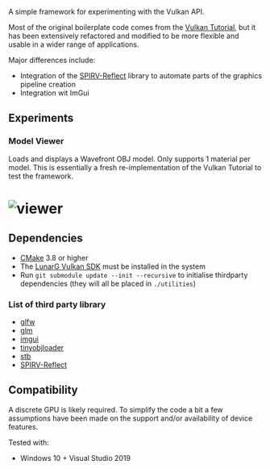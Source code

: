 A simple framework for experimenting with the Vulkan API.

Most of the original boilerplate code comes from the [Vulkan Tutorial](https://vulkan-tutorial.com/Introduction), but it has been extensively refactored and modified to be more flexible and usable in a wider range of applications. 

Major differences include:

- Integration of the [SPIRV-Reflect](https://github.com/KhronosGroup/SPIRV-Reflect.git) library to automate parts of the graphics pipeline creation
- Integration wit ImGui

## Experiments

### Model Viewer

Loads and displays a Wavefront OBJ model. Only supports 1 material per model.
This is essentially a fresh re-implementation of the Vulkan Tutorial to test the framework.

# ![viewer](/pics/model_viewer_placeholder.png)

## Dependencies

- [CMake](https://cmake.org/) 3.8 or higher
- The [LunarG Vulkan SDK](https://vulkan.lunarg.com/) must be installed in the system
- Run `git submodule update --init --recursive` to initialise thirdparty dependencies (they will all be placed in `./utilities`)

### List of third party library 

- [glfw](https://github.com/glfw/glfw.git)
- [glm](https://github.com/g-truc/glm.git)
- [imgui](https://github.com/ocornut/imgui.git)
- [tinyobjloader](https://github.com/tinyobjloader/tinyobjloader.git)
- [stb](https://github.com/nothings/stb.git)
- [SPIRV-Reflect](https://github.com/KhronosGroup/SPIRV-Reflect.git)

## Compatibility 

A discrete GPU is likely required. To simplify the code a bit a few assumptions have been made on the support and/or availability of device features. 

Tested with:
- Windows 10 + Visual Studio 2019
